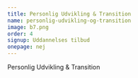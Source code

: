 ```yaml
---
title: Personlig Udvikling & Transition
name: personlig-udvikling-og-transition
image: b7.png
order: 4
signup: Uddannelses tilbud
onepage: nej
---
```


Personlig Udvikling & Transition